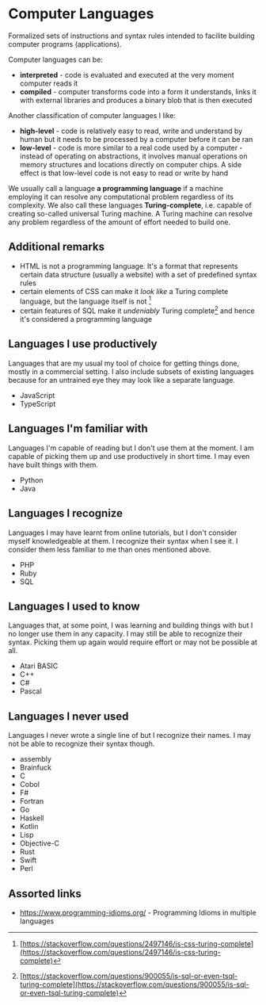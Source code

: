 # Computer Languages

Formalized sets of instructions and syntax rules intended to facilite building computer programs (applications).

Computer languages can be:

- **interpreted** - code is evaluated and executed at the very moment computer reads it
- **compiled** - computer transforms code into a form it understands, links it with external libraries and produces a binary blob that is then executed

Another classification of computer languages I like:

- **high-level** - code is relatively easy to read, write and understand by human but it needs to be processed by a computer before it can be ran
- **low-level** - code is more similar to a real code used by a computer - instead of operating on abstractions, it involves manual operations on memory structures and locations directly on computer chips. A side effect is that low-level code is not easy to read or write by hand

We usually call a language **a programming language** if a machine employing it can resolve any computational problem regardless of its complexity. We also call these languages **Turing-complete**, i.e. capable of creating so-called universal Turing machine. A Turing machine can resolve any problem regardless of the amount of effort needed to build one.

## Additional remarks

- HTML is not a programming language. It's a format that represents certain data structure (usually a website) with a set of predefined syntax rules
- certain elements of CSS can make it _look like_ a Turing complete language, but the language itself is not [^1]
- certain features of SQL make it _undeniably_ Turing complete[^2] and hence it's considered a programming language

## Languages I use productively

Languages that are my usual my tool of choice for getting things done, mostly in a commercial setting. I also include subsets of existing languages because for an untrained eye they may look like a separate language.

- JavaScript
- TypeScript

## Languages I'm familiar with

Languages I'm capable of reading but I don't use them at the moment. I am capable of picking them up and use productively in short time. I may even have built things with them.

- Python
- Java

## Languages I recognize

Languages I may have learnt from online tutorials, but I don't consider myself knowledgeable at them. I recognize their syntax when I see it. I consider them less familiar to me than ones mentioned above.

- PHP
- Ruby
- SQL

## Languages I used to know

Languages that, at some point, I was learning and building things with but I no longer use them in any capacity. I may still be able to recognize their syntax. Picking them up again would require effort or may not be possible at all.

- Atari BASIC
- C++
- C#
- Pascal

## Languages I never used

Languages I never wrote a single line of but I recognize their names. I may not be able to recognize their syntax though.

- assembly
- Brainfuck
- C
- Cobol
- F#
- Fortran
- Go
- Haskell
- Kotlin
- Lisp
- Objective-C
- Rust
- Swift
- Perl

[^1]: [https://stackoverflow.com/questions/2497146/is-css-turing-complete](https://stackoverflow.com/questions/2497146/is-css-turing-complete)
[^2]: [https://stackoverflow.com/questions/900055/is-sql-or-even-tsql-turing-complete](https://stackoverflow.com/questions/900055/is-sql-or-even-tsql-turing-complete)

## Assorted links

- https://www.programming-idioms.org/ - Programming Idioms in multiple languages
